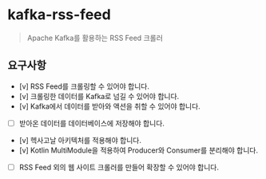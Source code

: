 # kafka-rss-feed

> Apache Kafka를 활용하는 RSS Feed 크롤러

## 요구사항
- [v] RSS Feed를 크롤링할 수 있어야 합니다.
- [v] 크롤링한 데이터를 Kafka로 넘길 수 있어야 합니다.
- [v] Kafka에서 데이터를 받아와 액션을 취할 수 있어야 합니다.
- [ ] 받아온 데이터를 데이터베이스에 저장해야 합니다.
- [v] 헥사고날 아키텍처를 적용해야 합니다.
- [v] Kotlin MultiModule을 적용하여 Producer와 Consumer를 분리해야 합니다.
- [ ] RSS Feed 외의 웹 사이트 크롤러를 만들어 확장할 수 있어야 합니다.
